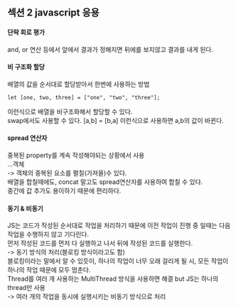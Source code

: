 ## 섹션 2 javascript 응용

#### 단락 회로 평가
and, or 연산 등에서 앞에서 결과가 정해지면 뒤에를 보지않고 결과를 내게 된다.  

#### 비 구조화 할당
배열의 값을 순서대로 할당받아서 한번에 사용하는 방법 
```
let [one, two, three] = ["one", "two", "three"];
```
이런식으로 배열을 비구조화해서 할당할 수 있다.  
swap에서도 사용할 수 있다. [a,b] = [b,a] 이런식으로 사용하면 a,b의 값이 바뀐다.  

#### spread 연산자
중복된 property를 계속 작성해야되는 상황에서 사용  
...객체  
-> 객체의 중복된 요소를 펼칠(가져올)수 있다.  
배열을 합칠때에도, concat 말고도 spread연산자를 사용하여 합칠 수 있다.  
중간에 값 추가도 용이하기 때문에 편리하다.  

#### 동기 & 비동기
JS는 코드가 작성된 순서대로 작업을 처리하기 때문에 이전 작업이 진행 중 일때는 다음 작업을 수행하지 않고 기다린다.  
먼저 작성된 코드를 먼저 다 실행하고 나서 뒤에 작성된 코드를 실행한다.  
-> 동기 방식의 처리(블로킹 방식이라고도 함)  
블로킹이라는 말에서 알 수 있듯이, 하나의 작업이 너무 오래 걸리게 될 시, 모든 작업이 하나의 작업 때문에 모두 멈춘다.  
Thread를 여러 개 사용하는 MultiThread 방식을 사용하면 해결 but JS는 하나의 thread만 사용  
-> 여러 개의 작업을 동시에 실행시키는 비동기 방식으로 처리  
